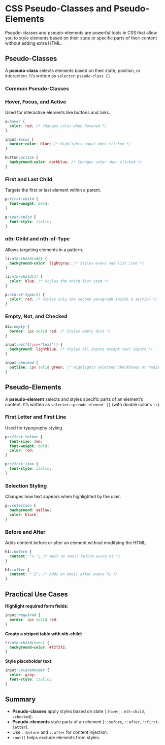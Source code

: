 # CSS Pseudo-Classes and Pseudo-Elements

Pseudo-classes and pseudo-elements are powerful tools in CSS that allow you to style elements based on their state or specific parts of their content without adding extra HTML.

## Pseudo-Classes
A **pseudo-class** selects elements based on their state, position, or interaction. It’s written as `selector:pseudo-class {}`.

### Common Pseudo-Classes

### Hover, Focus, and Active
Used for interactive elements like buttons and links.

```css
a:hover {
  color: red; /* Changes color when hovered */
}

input:focus {
  border-color: blue; /* Highlights input when clicked */
}

button:active {
  background-color: darkblue; /* Changes color when clicked */
}
```

### First and Last Child
Targets the first or last element within a parent.

```css
p:first-child {
  font-weight: bold;
}

p:last-child {
  font-style: italic;
}
```

### nth-Child and nth-of-Type
Allows targeting elements in a pattern.

```css
li:nth-child(odd) {
  background-color: lightgray; /* Styles every odd list item */
}

li:nth-child(3) {
  color: blue; /* Styles the third list item */
}

p:nth-of-type(2) {
  color: red; /* Styles only the second paragraph inside a section */
}
```

### Empty, Not, and Checked

```css
div:empty {
  border: 1px solid red; /* Styles empty divs */
}

input:not([type="text"]) {
  background: lightblue; /* Styles all inputs except text inputs */
}

input:checked {
  outline: 2px solid green; /* Highlights selected checkboxes or radio buttons */
}
```

## Pseudo-Elements
A **pseudo-element** selects and styles specific parts of an element’s content. It’s written as `selector::pseudo-element {}` (with double colons `::`).

### First Letter and First Line
Used for typography styling.

```css
p::first-letter {
  font-size: 2em;
  font-weight: bold;
  color: red;
}

p::first-line {
  font-style: italic;
}
```

### Selection Styling
Changes how text appears when highlighted by the user.
```css
p::selection {
  background: yellow;
  color: black;
}
```

### Before and After
Adds content before or after an element without modifying the HTML.

```css
h1::before {
  content: "🔥 "; /* Adds an emoji before every h1 */
}

h1::after {
  content: " 🎉"; /* Adds an emoji after every h1 */
}
```

## Practical Use Cases

**Highlight required form fields:**
```css
input:required {
  border: 2px solid red;
}
```
**Create a striped table with nth-child:**
```css
tr:nth-child(even) {
  background-color: #f2f2f2;
}
```
**Style placeholder text:**
```css
input::placeholder {
  color: gray;
  font-style: italic;
}
```

## Summary
- **Pseudo-classes** apply styles based on state (`:hover`, `:nth-child`, `:checked`).
- **Pseudo-elements** style parts of an element (`::before`, `::after`, `::first-letter`).
- Use `::before` and `::after` for content injection.
- `:not()` helps exclude elements from styles.